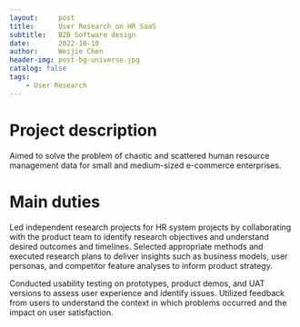 ```yaml
---
layout:     post
title:      User Research on HR SaaS
subtitle:   B2B Software design
date:       2022-10-10
author:     Weijie Chen
header-img: post-bg-universe.jpg
catalog: false
tags:
    - User Research
---
```



# Project description

Aimed to solve the problem of chaotic and scattered human resource management data for small and medium-sized e-commerce enterprises.

# Main duties

Led independent research projects for HR system projects by collaborating with the product team to identify research objectives and understand desired outcomes and timelines. Selected appropriate methods and executed research plans to deliver insights such as business models, user personas, and competitor feature analyses to inform product strategy.

Conducted usability testing on prototypes, product demos, and UAT versions to assess user experience and identify issues. Utilized feedback from users to understand the context in which problems occurred and the impact on user satisfaction.
